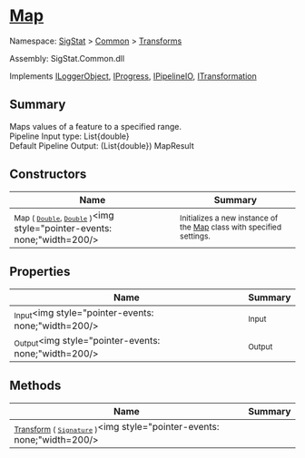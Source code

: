 # [Map](./Map.md)

Namespace: [SigStat]() > [Common](./../README.md) > [Transforms](./README.md)

Assembly: SigStat.Common.dll

Implements [ILoggerObject](./../ILoggerObject.md), [IProgress](./../Helpers/IProgress.md), [IPipelineIO](./../Pipeline/IPipelineIO.md), [ITransformation](./../ITransformation.md)

## Summary
Maps values of a feature to a specified range.  <br>Pipeline Input type: List{double}<br>Default Pipeline Output: (List{double}) MapResult

## Constructors

| Name | Summary | 
| --- | --- | 
| <sub>Map ( [`Double`](https://docs.microsoft.com/en-us/dotnet/api/System.Double), [`Double`](https://docs.microsoft.com/en-us/dotnet/api/System.Double) )</sub><img style="pointer-events: none;"width=200/></div>| <sub>Initializes a new instance of the [Map](https://github.com/hargitomi97/sigstat/blob/master/docs/md/SigStat/Common/Transforms/Map.md) class with specified settings.</sub>| <br>


## Properties

| Name | Summary | 
| --- | --- | 
| <sub>Input</sub><img style="pointer-events: none;"width=200/></div>| <sub>Input</sub>| <br>
| <sub>Output</sub><img style="pointer-events: none;"width=200/></div>| <sub>Output</sub>| <br>


## Methods

| Name | Summary | 
| --- | --- | 
| <sub>[Transform](./Methods/Map-100663625.md) ( [`Signature`](./../Signature.md) )</sub><img style="pointer-events: none;"width=200/></div>| <sub></sub>| <br>


